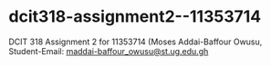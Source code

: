 # dcit318-assignment2--11353714
DCIT  318 Assignment 2  for 11353714 (Moses Addai-Baffour Owusu, Student-Email: maddai-baffour_owusu@st.ug.edu.gh
